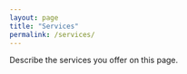 ```yaml
---
layout: page
title: "Services"
permalink: /services/
---
```

Describe the services you offer on this page.

